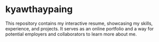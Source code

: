 # kyawthaypaing
This repository contains my interactive resume, showcasing my skills, experience, and projects. It serves as an online portfolio and a way for potential employers and collaborators to learn more about me.
